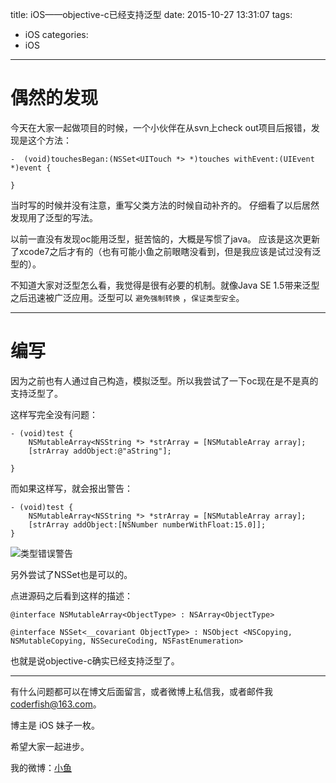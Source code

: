 title: iOS——objective-c已经支持泛型
date: 2015-10-27 13:31:07
tags:
  - iOS
categories:
  - iOS
---



# 偶然的发现
今天在大家一起做项目的时候，一个小伙伴在从svn上check out项目后报错，发现是这个方法：

```objc
-  (void)touchesBegan:(NSSet<UITouch *> *)touches withEvent:(UIEvent *)event {
    
}
```
当时写的时候并没有注意，重写父类方法的时候自动补齐的。
仔细看了以后居然发现用了泛型的写法。

以前一直没有发现oc能用泛型，挺苦恼的，大概是写惯了java。
应该是这次更新了xcode7之后才有的（也有可能小鱼之前眼瞎没看到，但是我应该是试过没有泛型的）。

不知道大家对泛型怎么看，我觉得是很有必要的机制。就像Java SE 1.5带来泛型之后迅速被广泛应用。泛型可以 `避免强制转换` ，`保证类型安全`。

----

# 编写

因为之前也有人通过自己构造，模拟泛型。所以我尝试了一下oc现在是不是真的支持泛型了。


这样写完全没有问题：
```objc
- (void)test {
    NSMutableArray<NSString *> *strArray = [NSMutableArray array];
    [strArray addObject:@"aString"];
    
}
```

而如果这样写，就会报出警告：

```objc
- (void)test {
    NSMutableArray<NSString *> *strArray = [NSMutableArray array];
    [strArray addObject:[NSNumber numberWithFloat:15.0]];
}
```

![类型错误警告](http://img.blog.csdn.net/20151027132341662)


另外尝试了NSSet也是可以的。

点进源码之后看到这样的描述：

```objc
@interface NSMutableArray<ObjectType> : NSArray<ObjectType>
```

```objc
@interface NSSet<__covariant ObjectType> : NSObject <NSCopying, NSMutableCopying, NSSecureCoding, NSFastEnumeration>
```

也就是说objective-c确实已经支持泛型了。

----

有什么问题都可以在博文后面留言，或者微博上私信我，或者邮件我 <coderfish@163.com>。

博主是 iOS 妹子一枚。

希望大家一起进步。

我的微博：[小鱼](http://weibo.com/coderfish/)


